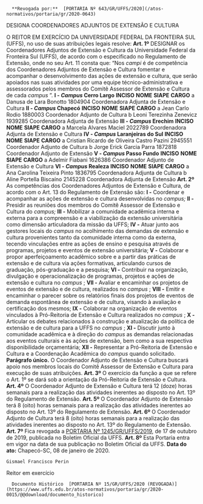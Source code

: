       **Revogada por:**  [PORTARIA Nº 643/GR/UFFS/2020](/atos-normativos/portaria/gr/2020-0643) 

   DESIGNA COORDENADORES ADJUNTOS DE EXTENSÃO E CULTURA  

 O REITOR EM EXERCÍCIO DA UNIVERSIDADE FEDERAL DA FRONTEIRA SUL (UFFS), no uso de suas atribuições legais resolve:   **Art. 1º**  DESIGNAR os Coordenadores Adjuntos de Extensão e Cultura da Universidade Federal da Fronteira Sul (UFFS), de acordo com o especificado no Regulamento de Extensão, onde no seu Art. 11 consta que: “Nos *campi*  é de competência dos Coordenadores Adjuntos de Extensão e Cultura fomentar e acompanhar o desenvolvimento das ações de extensão e cultura, que serão apoiados nas suas atividades por uma equipe técnico-administrativa e assessorados pelos membros do Comitê Assessor de Extensão e Cultura de cada *campus* ”. **I - *Campus*  Cerro Largo**     **INCISO**   **NOME**   **SIAPE**   **CARGO**     a   Danusa de Lara Bonotto   1804904   Coordenadora Adjunta de Extensão e Cultura       **II - *Campus*  Chapecó**     **INCISO**   **NOME**   **SIAPE**   **CARGO**     a   Jean Carlo Rodio   1880003   Coordenador Adjunto de Cultura     b   Leoni Terezinha Zenevicz   1939285   Coordenadora Adjunta de Extensão       **III - *Campus*  Erechim**     **INCISO**   **NOME**   **SIAPE**   **CARGO**     a   Marcela Alvares Maciel   2022789   Coordenadora Adjunta de Extensão e Cultura       **IV - *Campus*  Laranjeiras do Sul**     **INCISO**   **NOME**   **SIAPE**   **CARGO**     a   Cristian Ricardo de Oliveira Castro Pazini   2945551   Coordenador Adjunto de Cultura     b   Jorge Erick Garcia Parra   1872818   Coordenador Adjunto de Extensão       **V - *Campus*  Passo Fundo**     **INCISO**   **NOME**   **SIAPE**   **CARGO**     a   Adelmir Fiabani   1626386   Coordenador Adjunto de Extensão e Cultura       **VI - *Campus*  Realeza**     **INCISO**   **NOME**   **SIAPE**   **CARGO**     a   Ana Carolina Teixeira Pinto   1836795   Coordenadora Adjunta de Cultura     b   Aline Portella Biscaíno   2145228   Coordenadora Adjunta de Extensão       **Art. 2º**  As competências dos Coordenadores Adjuntos de Extensão e Cultura, de acordo com o Art. 13 do Regulamento de Extensão são: **I -**  Coordenar e acompanhar as ações de extensão e cultura desenvolvidas no *campus;* **II -**  Presidir as reuniões dos membros do Comitê Assessor de Extensão e Cultura do *campus;* **III -**  Mobilizar a comunidade acadêmica interna e externa para a compreensão e a viabilização da extensão universitária como dimensão articuladora da missão da UFFS; **IV -**  Atuar junto aos gestores locais do *campus*  no acolhimento das demandas de extensão e cultura provenientes tanto da comunidade interna como da externa, tecendo vinculações entre as ações de ensino e pesquisa através de programas, projetos e eventos de extensão universitária; **V -**  Colaborar e propor aperfeiçoamento acadêmico sobre e a partir das práticas de extensão e de cultura via ações formativas, articulando cursos de graduação, pós-graduação e a pesquisa; **VI -**  Contribuir na organização, divulgação e operacionalização de programas, projetos e ações de extensão e cultura no *campus* ; **VII -**  Avaliar e encaminhar os projetos de eventos de extensão e de cultura, realizados no *campus* ; **VIII -**  Emitir e encaminhar o parecer sobre os relatórios finais dos projetos de eventos de demanda espontânea de extensão e de cultura, visando à avaliação e certificação dos mesmos; **IX -**  Colaborar na organização de eventos vinculados à Pró-Reitoria de Extensão e Cultura realizados no *campus* ; **X -**  Articular os debates relacionados à construção e atualização da política de extensão e de cultura para a UFFS no *campus* ; **XI -**  Discutir junto à comunidade acadêmica e à direção do *campus*  as demandas relacionadas aos eventos culturais e às ações de extensão, bem como a sua respectiva disponibilidade orçamentária; **XII -**  Representar a Pró-Reitoria de Extensão e Cultura e a Coordenação Acadêmica do *campus*  quando solicitado. **Parágrafo único.**  O Coordenador Adjunto de Extensão e Cultura buscará apoio nos membros locais do Comitê Assessor de Extensão e Cultura para execução de suas atribuições.   **Art. 3º**  O exercício da função a que se refere o Art. 1º se dará sob a orientação da Pró-Reitoria de Extensão e Cultura.   **Art. 4º**  O Coordenador Adjunto de Extensão e Cultura terá 12 (doze) horas semanais para a realização das atividades inerentes ao disposto no Art. 13º do Regulamento de Extensão.   **Art. 5º**  O Coordenador Adjunto de Extensão terá 8 (oito) horas semanais para a realização das atividades inerentes ao disposto no Art. 13º do Regulamento de Extensão.   **Art. 6º**  O Coordenador Adjunto de Cultura terá 8 (oito) horas semanais para a realização das atividades inerentes ao disposto no Art. 13º do Regulamento de Extensão.   **Art. 7º**  Fica revogada a [PORTARIA Nº 1245/GR/UFFS/2019](https://www.uffs.edu.br/atos-normativos/portaria/gr/2019-1245), de 17 de outubro de 2019, publicada no Boletim Oficial da UFFS.   **Art. 8º**  Esta Portaria entra em vigor na data de sua publicação no Boletim Oficial da UFFS.        **Data do ato:** Chapecó-SC, 08 de janeiro de 2020.   
 

    Gismael Francisco Perin   
 Reitor em exercício 

      Documento Histórico  [PORTARIA Nº 15/GR/UFFS/2020 (REVOGADA)](https://www.uffs.edu.br/atos-normativos/portaria/gr/2020-0015/@@download/documento_historico)     
      